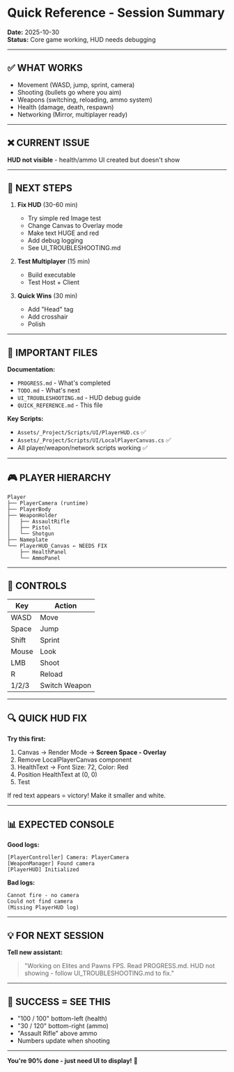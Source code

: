 # Quick Reference - Session Summary

**Date:** 2025-10-30  
**Status:** Core game working, HUD needs debugging

---

## ✅ WHAT WORKS

- Movement (WASD, jump, sprint, camera)
- Shooting (bullets go where you aim)
- Weapons (switching, reloading, ammo system)
- Health (damage, death, respawn)
- Networking (Mirror, multiplayer ready)

---

## ❌ CURRENT ISSUE

**HUD not visible** - health/ammo UI created but doesn't show

---

## 🎯 NEXT STEPS

1. **Fix HUD** (30-60 min)
   - Try simple red Image test
   - Change Canvas to Overlay mode
   - Make text HUGE and red
   - Add debug logging
   - See UI_TROUBLESHOOTING.md

2. **Test Multiplayer** (15 min)
   - Build executable
   - Test Host + Client

3. **Quick Wins** (30 min)
   - Add "Head" tag
   - Add crosshair
   - Polish

---

## 📂 IMPORTANT FILES

**Documentation:**
- `PROGRESS.md` - What's completed
- `TODO.md` - What's next
- `UI_TROUBLESHOOTING.md` - HUD debug guide
- `QUICK_REFERENCE.md` - This file

**Key Scripts:**
- `Assets/_Project/Scripts/UI/PlayerHUD.cs` ✅
- `Assets/_Project/Scripts/UI/LocalPlayerCanvas.cs` ✅
- All player/weapon/network scripts working ✅

---

## 🎮 PLAYER HIERARCHY

```
Player
├── PlayerCamera (runtime)
├── PlayerBody
├── WeaponHolder
│   ├── AssaultRifle
│   ├── Pistol
│   └── Shotgun
├── Nameplate
└── PlayerHUD_Canvas ← NEEDS FIX
    ├── HealthPanel
    └── AmmoPanel
```

---

## 🔑 CONTROLS

| Key | Action |
|-----|--------|
| WASD | Move |
| Space | Jump |
| Shift | Sprint |
| Mouse | Look |
| LMB | Shoot |
| R | Reload |
| 1/2/3 | Switch Weapon |

---

## 🔍 QUICK HUD FIX

**Try this first:**

1. Canvas → Render Mode → **Screen Space - Overlay**
2. Remove LocalPlayerCanvas component
3. HealthText → Font Size: 72, Color: Red
4. Position HealthText at (0, 0)
5. Test

If red text appears = victory! Make it smaller and white.

---

## 📊 EXPECTED CONSOLE

**Good logs:**
```
[PlayerController] Camera: PlayerCamera
[WeaponManager] Found camera
[PlayerHUD] Initialized
```

**Bad logs:**
```
Cannot fire - no camera
Could not find camera
(Missing PlayerHUD log)
```

---

## 💡 FOR NEXT SESSION

**Tell new assistant:**
> "Working on Elites and Pawns FPS. Read PROGRESS.md. HUD not showing - follow UI_TROUBLESHOOTING.md to fix."

---

## 🚀 SUCCESS = SEE THIS

- "100 / 100" bottom-left (health)
- "30 / 120" bottom-right (ammo)
- "Assault Rifle" above ammo
- Numbers update when shooting

---

**You're 90% done - just need UI to display!** 🎯
